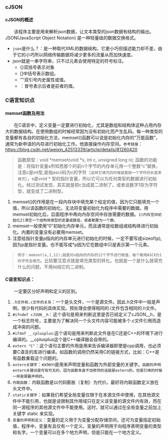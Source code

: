 ### cJSON
#### cJSON的概述
&emsp;&emsp;该程序主要是用来解析json数据，让文本类型的json数据有结构的输出。JSON(JavaScript Object Notation) 是一种轻量级的数据交换格式。
- `json`是什么？：是一种取代XML的数据结构，它更小巧但描述能力却不差，由于它的小巧所以网络传输数据将减少更多的流量从而加快速度。
- json就是一串字符串，只不过元素会使用特定的符号标注。
    - {}双括号表示对象
    - []中括号表示数组。
    - ""双引号内史属性或值。
    - ：冒号表示后者是前者的值。

### C语言知识点
#### memset函数及用法
&emsp;&emsp;在C语言中，定义变量一定要进行初始化，尤其是数组和结构体这种占用内存大的数据结构。在使用数组的时候经常因为没有初始化而产生乱码。每一种类型的变量都有各自的初始化方法，memset()函数可以说是初始化内存的“万能函数”，通常为新申请的内存进行初始化工作。他直接操作内存空间。`参考链接`：https://blog.csdn.net/weixin_42513339/article/details/81260420

> 函数原型：void *memset(void *s, int c, unsigned long n); 函数的功能是：将指针变量s所知悉那个的前n个字节的内存单元用一个整数“c”替换，注意c是int型,是指ascii码为c的字符（`这样它填充的时候就是按一个字符的长度来填充`），s是void * 型的指针变量，所以它可以为任何类型的数据进行初始化。经过测试发现，其实就是把c当成是二进制了。或者说数字1存为字符型，就变成了二进制型。
1. memset()的作用是在一段内存块中填充某个给定的值，因为它只能填充一个值，所以该函数的初始化，无法将变量初始化为程序中需要的数据。用memset初始化后，后面程序中再向内存空间中存放需要的数据。`1)内存空间初始化2)清空一个结构体类型的变量或数组，或者都置为一个数。`
2. memset一般使用“0”初始化内存单元，而且通常是给数组或结构体进行初始化。内置的变量没有必要用memset。
3. 注意给指针变量p指向的内存单元进行初始化的时候，一定不要写成sizeof(p),因为p是指针变量。也不能写成*p因为它在数组中只是表示第一个元素。
> `例子：memset(a,1,12);就是对a指向的内存的12个字节进行赋值，每个都用ASCⅡ为1的字符去填充`。比较要注意点就是填充类型的转化。也就是一个是什么就填充什么的问题，不用纠结它的二进制。

#### C语言知识点：
&emsp;&emsp;一定要区分好声明和定义的区别。
1. `.h文件和.c文件的关系`：一个是头文件，一个是源文件。因此.h文件中一般是声明，很少有代码的具体实现。预处理会使得相同的.i文件包含相同的.h文件。
2. `#ifndef cJSON__h`：这个语句是用来判断这里是否已经定义了cJSON__h，是一个标志符号，主要是为了解决同一个头文件内容可能被多个.c文件引用而造成冲突的问题。
3. `#ifdef __cplusplus`:这个语句是用来判断此文件是在C还是C++的环境下进行编译的。__cplusplus这个是C++编译器会自带的。
4. `extern "C"`：这个语句主要的作用是用来告诉编译器即使是cpp调用，也必须要C语言的库进行编译。如函数的调用仍然采用C的链接方式，比如：C++是有函数重载这个问题的。
5. `extern关键字`：extern是用来声明变量和函数为外部变量的关键字。`函数的声明extern关键词是可有可无的，因为函数本身不加修饰的话就是extern的。但是引用的时候一样是需要声明的`。
6. `内联函数`：内联函数是以代码膨胀（复制）为代价。最好将内联函数定义放在头文件中。
7. `static关键字`：如果我们希望全局变量仅限于在本源文件中使用，在其他源文件中不能引用，也就是说限制其作用域只在定义该变量的源文件内有效，而在同一源程序的其他源文件中不能使用。这时，就可以通过在全局变量之前加上关键字 static 来实现。
8. `变量的声明和定义`：变量的定义用于为变量分配存储空间，还可为变量指定初始值，程序中，变量有且仅有一个定义。变量的声明用于向程序表明变量的类型和名字。一个变量可以在多个地方声明，但是只能在一个地方定义。
